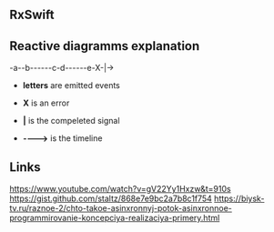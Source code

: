 ## RxSwift 

## Reactive diagramms explanation 

-a--b------c-d------e-X-|->

- **letters** are emitted events

- **X** is an error

- **|** is the compeleted signal 

- **---->** is the timeline 

## Links 
https://www.youtube.com/watch?v=gV22Yy1Hxzw&t=910s
https://gist.github.com/staltz/868e7e9bc2a7b8c1f754
https://biysk-tv.ru/raznoe-2/chto-takoe-asinxronnyj-potok-asinxronnoe-programmirovanie-koncepciya-realizaciya-primery.html
